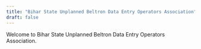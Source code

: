 ```yaml
---
title: "Bihar State Unplanned Beltron Data Entry Operators Association"
draft: false
---
```


Welcome to Bihar State Unplanned Beltron Data Entry Operators Association.